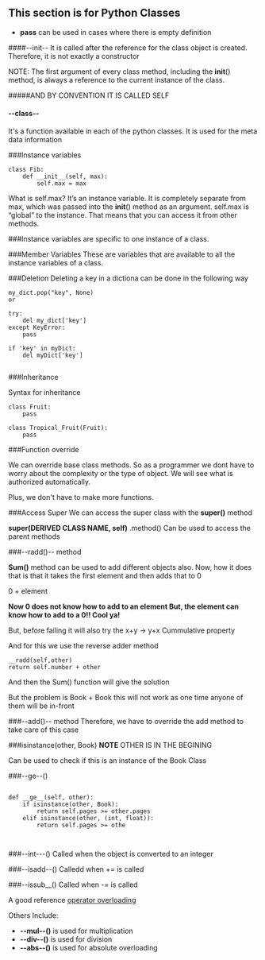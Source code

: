 ## This section is for Python Classes


*  **pass** can be used in cases where there is empty definition


####--init--
It is called after the reference for the class object is created. Therefore, it is not exactly a constructor

NOTE: The first argument of every class method, including the __init__() method, is always a reference to the current instance of the class.

#####AND BY CONVENTION IT IS CALLED SELF

#### --class--
It's a function available in each of the python classes. It is used for the meta data information

###Instance variables

````
class Fib:
    def __init__(self, max):
        self.max = max 

````
What is self.max? It’s an instance variable. It is completely separate from max, which was passed into the __init__() method as an argument. self.max is “global” to the instance. That means that you can access it from other methods.

###Instance variables are specific to one instance of a class.


###Member Variables
These are variables that are available to all the instance variables of a class.


###Deletion
Deleting a key in a dictiona can be done in the following way

````
my_dict.pop("key", None)
or

try:
	del my_dict['key']
except KeyError:
	pass
	
if 'key' in myDict:
    del myDict['key']
	

````

###Inheritance

Syntax for inheritance

````
class Fruit:
	pass

class Tropical_Fruit(Fruit):
	pass

````

###Function override

We can override base class methods. So as a programmer we dont have to worry about the complexity or the type of object. We will see what is authorized automatically.

Plus, we don't have to make more functions.


###Access Super
We can access the super class with the **super()** method

**super(DERIVED CLASS NAME, self)** .method()
Can be used to access the parent methods


###--radd()-- method

**Sum()** method can be used to add different objects also.
Now, how it does that is that it takes the first element and then adds that to 0

0 + element

**Now 0 does not know how to add to an element
But, the element can know how to add to a 0!! Cool ya!**

But, before failing it will also try the x+y -> y+x Cummulative property

And for this we use the reverse adder method

```
__radd(self,other)
return self.number + other 

```

And then the Sum() function will give the solution

But the problem is Book + Book this will not work as one time anyone of them will be in-front 

###--add()-- method
Therefore, we have to override the add method to take care of this case


###isinstance(other, Book)
**NOTE** OTHER IS IN THE BEGINING 

Can be used to check if this is an instance of the Book Class


###--ge--()
````

def __ge__(self, other):
    if isinstance(other, Book):
        return self.pages >= other.pages
    elif isinstance(other, (int, float)):
        return self.pages >= othe



````

###--int---()
Called when the object is converted to an integer

###--isadd--()
Calledd when += is called

###--issub__()
Called when -= is called


A good reference [operator overloading](http://blog.teamtreehouse.com/operator-overloading-python)


Others Include:

*  **--mul--()** is used for multiplication
*  **--div--()** is used for division
*  **--abs--()** is used for absolute overloading




 



 
